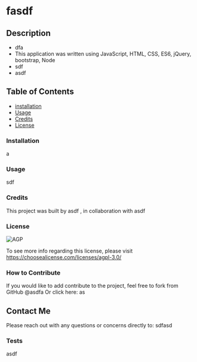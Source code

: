 
  # fasdf

  ## **Description**
   
  - dfa
  - This application was written using JavaScript, HTML, CSS, ES6, jQuery, bootstrap, Node
  - sdf
  - asdf

  ## **Table of Contents** 
  
  - [installation](#installation)
  - [Usage](#usage)
  - [Credits](#credits)
  - [License](#license)

  ### **Installation**
  
  a


  ### **Usage**

  sdf


  ### **Credits** 

  This project was built by asdf , in collaboration with asdf


  
  ### **License**

  ![AGP](https://img.shields.io/static/v1?label=License&message=GNU-AGPLv3&color=blue)

  To see more info regarding this license, please visit https://choosealicense.com/licenses/agpl-3.0/
  


  ### **How to Contribute**

  If you would like to add contribute to the project, feel free to fork from GitHub @asdfa 
  Or click here: as

  ## **Contact Me**

  Please reach out with any questions or concerns directly to: sdfasd


### **Tests**

  asdf
  

  